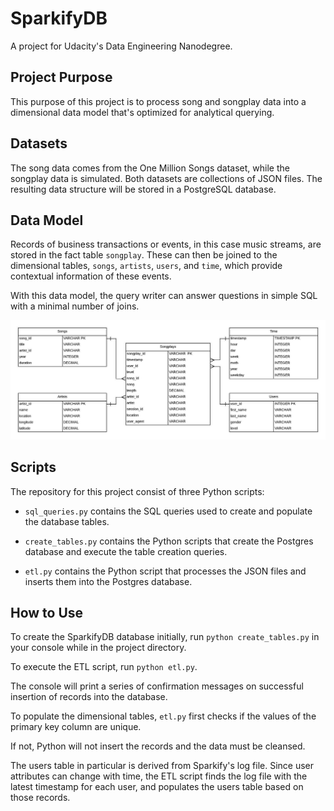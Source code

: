 <div>
    
# SparkifyDB
    
A project for Udacity's Data Engineering Nanodegree.

## Project Purpose
This purpose of this project is to process song and songplay data into a dimensional data model that's optimized for analytical querying.

## Datasets
The song data comes from the One Million Songs dataset, while the songplay data is simulated. Both datasets are collections of JSON files.
The resulting data structure will be stored in a PostgreSQL database.

## Data Model
Records of business transactions or events, in this case music streams, are stored in the fact table `songplay`.
These can then be joined to the dimensional tables, `songs`, `artists`, `users`, and `time`, which provide contextual information of these events.

With this data model, the query writer can answer questions in simple SQL with a minimal number of joins.

<img src='sparkifydb_er_diagram.jpeg' width ='1000' />
    
## Scripts
The repository for this project consist of three Python scripts:

- `sql_queries.py` contains the SQL queries used to create and populate the database tables.

- `create_tables.py` contains the Python scripts that create the Postgres database and execute the table creation queries.

- `etl.py` contains the Python script that processes the JSON files and inserts them into the Postgres database.

## How to Use
To create the SparkifyDB database initially, run `python create_tables.py` in your console while in the project directory.

To execute the ETL script, run `python etl.py`.

The console will print a series of confirmation messages on successful insertion of records into the database.

To populate the dimensional tables, `etl.py` first checks if the values of the primary key column are unique.

If not, Python will not insert the records and the data must be cleansed.

The users table in particular is derived from Sparkify's log file. Since user attributes can change with time, the ETL script finds the
log file with the latest timestamp for each user, and populates the users table based on those records.
<div/>
